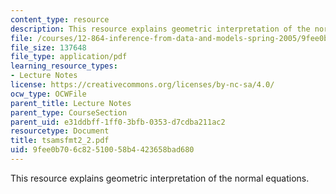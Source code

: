 ```yaml
---
content_type: resource
description: This resource explains geometric interpretation of the normal equations.
file: /courses/12-864-inference-from-data-and-models-spring-2005/9fee0b706c82510058b4423658bad680_tsamsfmt2_2.pdf
file_size: 137648
file_type: application/pdf
learning_resource_types:
- Lecture Notes
license: https://creativecommons.org/licenses/by-nc-sa/4.0/
ocw_type: OCWFile
parent_title: Lecture Notes
parent_type: CourseSection
parent_uid: e31ddbff-1ff0-3bfb-0353-d7cdba211ac2
resourcetype: Document
title: tsamsfmt2_2.pdf
uid: 9fee0b70-6c82-5100-58b4-423658bad680
---
```

This resource explains geometric interpretation of the normal equations.
